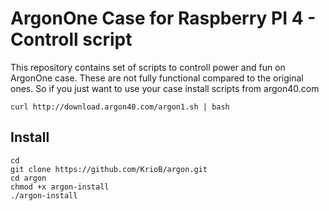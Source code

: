 # ArgonOne Case for Raspberry PI 4 - Controll script

This repository contains set of scripts to controll power and fun on ArgonOne case. These are not fully functional compared to the original ones.
So if you just want to use your case install scripts from argon40.com

```
curl http://download.argon40.com/argon1.sh | bash
```

## Install

```
cd
git clone https://github.com/KrioB/argon.git
cd argon
chmod +x argon-install
./argon-install
```
